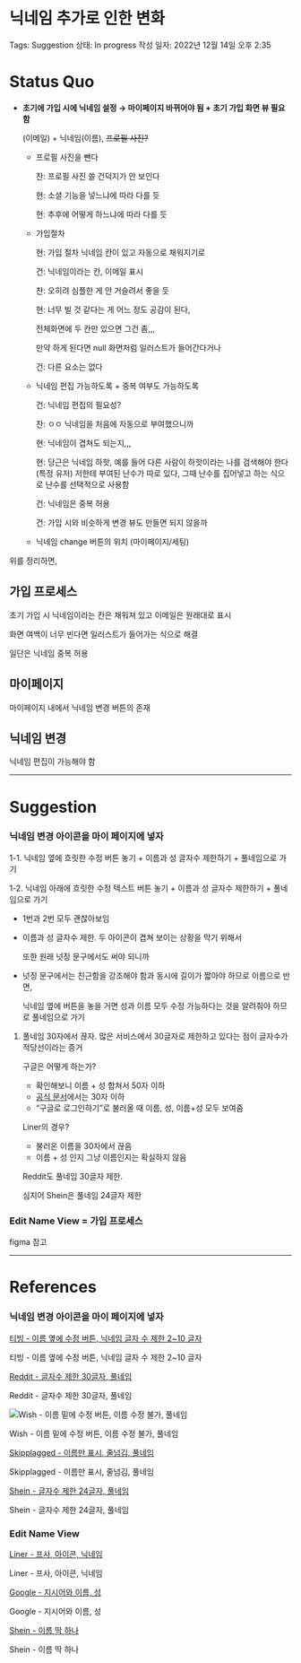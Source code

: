 # 닉네임 추가로 인한 변화

Tags: Suggestion
상태: In progress
작성 일자: 2022년 12월 14일 오후 2:35

# Status Quo

- **초기에 가입 시에 닉네임 설정 → 마이페이지 바뀌어야 됨 + 초기 가입 화면 뷰 필요함**
    
    (이메일) + 닉네임(이름), ~~프로필 사진?~~
    
    - 프로필 사진을 뺀다
        
        찬: 프로필 사진 쓸 건덕지가 안 보인다
        
        현: 소셜 기능을 넣느냐에 따라 다를 듯
        
        현: 추후에 어떻게 하느냐에 따라 다를 듯
        
    
    - 가입절차
        
        현: 가입 절차 닉네임 칸이 있고 자동으로 채워지기로
        
        건: 닉네임이라는 칸, 이메일 표시
        
        찬: 오히려 심플한 게 안 거슬려서 좋을 듯
        
        현: 너무 빌 것 같다는 게 어느 정도 공감이 된다,
        
        전체화면에 두 칸만 있으면 그건 좀,,,
        
        만약 하게 된다면 null 화면처럼 일러스트가 들어간다거나
        
        건: 다른 요소는 없다
        
    
    - 닉네임 편집 가능하도록 + 중복 여부도 가능하도록
        
        건: 닉네임 편집의 필요성?
        
        찬: ㅇㅇ 닉네임을 처음에 자동으로 부여했으니까
        
        현: 닉네임이 겹쳐도 되는지,,,
        
        현: 당근은 닉네임 하핫, 예를 들어 다른 사람이 하핫이라는 나를 검색해야 한다(특정 유저)
        저한테 부여된 난수가 따로 있다, 그때 난수를 집어넣고 하는 식으로 난수를 선택적으로 사용함
        
        건: 닉네임은 중복 허용
        
        건: 가입 시와 비슷하게 변경 뷰도 만들면 되지 않을까
        
    - 닉네임 change 버튼의 위치 (마이페이지/세팅)

위를 정리하면, 

## 가입 프로세스

초기 가입 시 닉네임이라는 칸은 채워져 있고 이메일은 원래대로 표시

화면 여백이 너무 빈다면 일러스트가 들어가는 식으로 해결

일단은 닉네임 중복 허용

## 마이페이지

마이페이지 내에서 닉네임 변경 버튼의 존재 

## 닉네임 변경

닉네임 편집이 가능해야 함

---

# Suggestion

### 닉네임 변경 아이콘을 마이 페이지에 넣자

1-1. 닉네임 옆에 흐릿한 수정 버튼 놓기 + 이름과 성 글자수 제한하기 + 풀네임으로 가기

1-2. 닉네임 아래에 흐릿한 수정 텍스트 버튼 놓기 + 이름과 성 글자수 제한하기 + 풀네임으로 가기

- 1번과 2번 모두 괜찮아보임
- 이름과 성 글자수 제한. 두 아이콘이 겹쳐 보이는 상황을 막기 위해서
    
    또한 원래 넛징 문구에서도 써야 되니까
    
- 넛징 문구에서는 친근함을 강조해야 함과 동시에 길이가 짧아야 하므로 이름으로 반면,
    
    닉네임 옆에 버튼을 놓을 거면 성과 이름 모두 수정 가능하다는 것을 알려줘야 하므로 풀네임으로 가기
    
1. 풀네임 30자에서 끊자. 많은 서비스에서 30글자로 제한하고 있다는 점이 글자수가 적당선이라는 증거
    
    구글은 어떻게 하는가?
    
    - 확인해보니 이름 + 성 합쳐서 50자 이하
    - [공식 문서](https://support.google.com/mail/answer/9211434?hl=en)에서는 30자 이하
    - “구글로 로그인하기”로 불러올 때 이름, 성, 이름+성 모두 보여줌
    
    Liner의 경우?
    
    - 불러온 이름을 30자에서 끊음
    - 이름 + 성 인지 그냥 이름인지는 확실하지 않음
    
    Reddit도 풀네임 30글자 제한.
    
    심지어 Shein은 풀네임 24글자 제한
    

### Edit Name View = 가입 프로세스

figma 참고

---

# References

### 닉네임 변경 아이콘을 마이 페이지에 넣자

[티빙 - 이름 옆에 수정 버튼, 닉네임 글자 수 제한 2~10 글자](%E1%84%82%E1%85%B5%E1%86%A8%E1%84%82%E1%85%A6%E1%84%8B%E1%85%B5%E1%86%B7%20%E1%84%8E%E1%85%AE%E1%84%80%E1%85%A1%E1%84%85%E1%85%A9%20%E1%84%8B%E1%85%B5%E1%86%AB%E1%84%92%E1%85%A1%E1%86%AB%20%E1%84%87%E1%85%A7%E1%86%AB%E1%84%92%E1%85%AA%200ec07763a5904e8bbd775562de3ff04e/RPReplay_Final1671005300.mp4)

티빙 - 이름 옆에 수정 버튼, 닉네임 글자 수 제한 2~10 글자

[Reddit - 글자수 제한 30글자, 풀네임](%E1%84%82%E1%85%B5%E1%86%A8%E1%84%82%E1%85%A6%E1%84%8B%E1%85%B5%E1%86%B7%20%E1%84%8E%E1%85%AE%E1%84%80%E1%85%A1%E1%84%85%E1%85%A9%20%E1%84%8B%E1%85%B5%E1%86%AB%E1%84%92%E1%85%A1%E1%86%AB%20%E1%84%87%E1%85%A7%E1%86%AB%E1%84%92%E1%85%AA%200ec07763a5904e8bbd775562de3ff04e/Screen_Recording_20221214_153338_Reddit.mp4)

Reddit - 글자수 제한 30글자, 풀네임

![Wish - 이름 밑에 수정 버튼, 이름 수정 불가, 풀네임](%E1%84%82%E1%85%B5%E1%86%A8%E1%84%82%E1%85%A6%E1%84%8B%E1%85%B5%E1%86%B7%20%E1%84%8E%E1%85%AE%E1%84%80%E1%85%A1%E1%84%85%E1%85%A9%20%E1%84%8B%E1%85%B5%E1%86%AB%E1%84%92%E1%85%A1%E1%86%AB%20%E1%84%87%E1%85%A7%E1%86%AB%E1%84%92%E1%85%AA%200ec07763a5904e8bbd775562de3ff04e/Untitled.jpeg)

Wish - 이름 밑에 수정 버튼, 이름 수정 불가, 풀네임

[Skipplagged - 이름만 표시, 줄넘김, 풀네임](%E1%84%82%E1%85%B5%E1%86%A8%E1%84%82%E1%85%A6%E1%84%8B%E1%85%B5%E1%86%B7%20%E1%84%8E%E1%85%AE%E1%84%80%E1%85%A1%E1%84%85%E1%85%A9%20%E1%84%8B%E1%85%B5%E1%86%AB%E1%84%92%E1%85%A1%E1%86%AB%20%E1%84%87%E1%85%A7%E1%86%AB%E1%84%92%E1%85%AA%200ec07763a5904e8bbd775562de3ff04e/Screen_Recording_20221214_162849_Skiplagged.mp4)

Skipplagged - 이름만 표시, 줄넘김, 풀네임

[Shein - 글자수 제한 24글자, 풀네임](%E1%84%82%E1%85%B5%E1%86%A8%E1%84%82%E1%85%A6%E1%84%8B%E1%85%B5%E1%86%B7%20%E1%84%8E%E1%85%AE%E1%84%80%E1%85%A1%E1%84%85%E1%85%A9%20%E1%84%8B%E1%85%B5%E1%86%AB%E1%84%92%E1%85%A1%E1%86%AB%20%E1%84%87%E1%85%A7%E1%86%AB%E1%84%92%E1%85%AA%200ec07763a5904e8bbd775562de3ff04e/Screen_Recording_20221214_153014_SHEIN.mp4)

Shein - 글자수 제한 24글자, 풀네임

### Edit Name View

[Liner - 프사, 아이콘, 닉네임](%E1%84%82%E1%85%B5%E1%86%A8%E1%84%82%E1%85%A6%E1%84%8B%E1%85%B5%E1%86%B7%20%E1%84%8E%E1%85%AE%E1%84%80%E1%85%A1%E1%84%85%E1%85%A9%20%E1%84%8B%E1%85%B5%E1%86%AB%E1%84%92%E1%85%A1%E1%86%AB%20%E1%84%87%E1%85%A7%E1%86%AB%E1%84%92%E1%85%AA%200ec07763a5904e8bbd775562de3ff04e/Untitled.mp4)

Liner - 프사, 아이콘, 닉네임

[Google - 지시어와 이름, 성](%E1%84%82%E1%85%B5%E1%86%A8%E1%84%82%E1%85%A6%E1%84%8B%E1%85%B5%E1%86%B7%20%E1%84%8E%E1%85%AE%E1%84%80%E1%85%A1%E1%84%85%E1%85%A9%20%E1%84%8B%E1%85%B5%E1%86%AB%E1%84%92%E1%85%A1%E1%86%AB%20%E1%84%87%E1%85%A7%E1%86%AB%E1%84%92%E1%85%AA%200ec07763a5904e8bbd775562de3ff04e/Untitled%201.mp4)

Google - 지시어와 이름, 성

[Shein - 이름 딱 하나](%E1%84%82%E1%85%B5%E1%86%A8%E1%84%82%E1%85%A6%E1%84%8B%E1%85%B5%E1%86%B7%20%E1%84%8E%E1%85%AE%E1%84%80%E1%85%A1%E1%84%85%E1%85%A9%20%E1%84%8B%E1%85%B5%E1%86%AB%E1%84%92%E1%85%A1%E1%86%AB%20%E1%84%87%E1%85%A7%E1%86%AB%E1%84%92%E1%85%AA%200ec07763a5904e8bbd775562de3ff04e/Untitled%202.mp4)

Shein - 이름 딱 하나